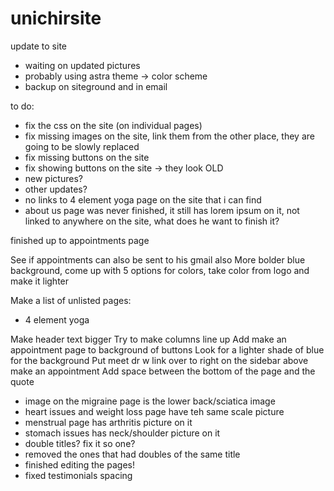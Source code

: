 # unichirsite
update to site



- waiting on updated pictures
- probably using astra theme -> color scheme
- backup on siteground and in email


to do:
- fix the css on the site (on individual pages)
- fix missing images on the site, link them from the other place, they are going to be slowly replaced
- fix missing buttons on the site
- fix showing buttons on the site -> they look OLD
- new pictures?
- other updates?
- no links to 4 element yoga page on the site that i can find
- about us page was never finished, it still has lorem ipsum on it, not linked to anywhere on the site, what does he want to finish it?


finished up to appointments page


See if appointments can also be sent to his gmail also
More bolder blue background, come up with 5 options for colors, take color from logo and make it lighter


Make a list of unlisted pages:
- 4 element yoga


Make header text bigger
Try to make columns line up
Add make an appointment page to background of buttons
Look for a lighter shade of blue for the background
Put meet dr w link over to right on the sidebar above make an appointment
Add space between the bottom of the page and the quote



- image on the migraine page is the lower back/sciatica image
- heart issues and weight loss page have teh same scale picture
- menstrual page has arthritis picture on it
- stomach issues has neck/shoulder picture on it
- double titles? fix it so one?
- removed the ones that had doubles of the same title
- finished editing the pages!
- fixed testimonials spacing 

